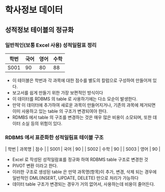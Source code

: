 # 학사정보 데이터

## 성적정보 테이블의 정규화

### 일반적인(보통 Excel 사용) 성적일람표 정리

| 학번 | 국어 | 영어 | 수학 |
| ---- | ---- | ---- | ---- |
| S001 | 90   | 80   | 88   |

- 이 테이블은 학번과 각 과목에 대한 점수를 별도의 칼럼으로 구성하여 만들어져 있다.
- 보고서를 쉽게 만들기 위한 가장 보편적인 방식이다
- 이 데이터를 RDBMS 의 table 로 사용하기에는 다소 모순이 발생한다.
- 만약 이 데이터에 추가하여 새로운 과목이 만들어지거나, 기존의 과목에 제거되면 이미 사용하고 있는 table 의 구조가 변경되여야 한다.
- RDMBS 에서 table 의 구조를 변경하는 것은 매우 많은 비용이 소모되며, 또한 데이터 소실 등의 위험이 있다.

### RDBMS 에서 표준화한 성적일림표 테이블 구조

| 학번 | 과목명 | 점수 |
| S001 | 국어 | 90 |
| S002 | 수학 | 90 |
| S003 | 영어 | 90 |

- Excel 로 작성된 성적일람표를 정규화 하여 RDBMS table 구조로 변경한 것
- PIVOT 변환 이라고 한다.
- 이러한 구조로 생성된 table 은 만약 과목명(항목)이 추가, 변경, 삭제 되는 경우에 일반적인 DML(INSERT, UPDATE, DELETE) 만으로 처리가 가능하다
- 데이터 table 구조가 변경되는 경우가 거의 없어서, 사용하는데 비용이 줄어든다.
